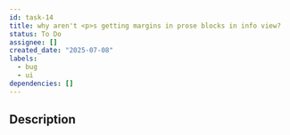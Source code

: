 ```yaml
---
id: task-14
title: why aren't <p>s getting margins in prose blocks in info view?
status: To Do
assignee: []
created_date: "2025-07-08"
labels:
  - bug
  - ui
dependencies: []
---
```


## Description
